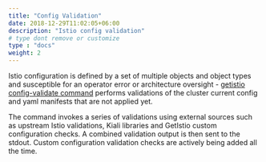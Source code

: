 ```yaml
---
title: "Config Validation"
date: 2018-12-29T11:02:05+06:00
description: "Istio config validation"
# type dont remove or customize
type : "docs"
weight: 2
---
```


Istio configuration is defined by a set of multiple objects and object types and susceptible for an operator error or architecture oversight - [getistio config-validate command](/getistio-cli/reference/getistio_config-validate) performs validations of the cluster current config and yaml manifests that are not applied yet. 

The command invokes a series of validations using external sources such as upstream Istio validations, Kiali libraries and GetIstio custom configuration checks. A combined validation output is then sent to the stdout. Custom configuration validation checks are actively being added all the time.

